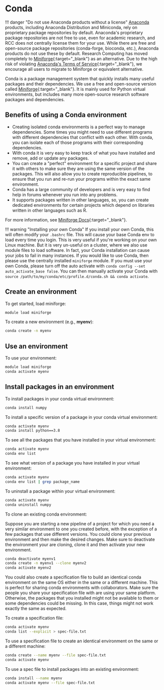 # Conda

!!! danger "Do not use Anaconda products without a license"
    [Anaconda](https://www.anaconda.com/) products, including Anaconda Distribution and Miniconda, rely on proprietary package repositories by default. Anaconda's proprietary package repositories are not free to use, even for academic research, and RCC does not centrally license them for your use. While there are free and open-source package repositories (conda-forge, bioconda, etc.), Anaconda products do not use these by default. Research Computing has moved completely to [Miniforge](https://github.com/conda-forge/miniforge){:target="_blank"} as an alternative. Due to the high risk of violating [Anaconda's Terms of Service](https://legal.anaconda.com/policies/en/){:target="_blank"}, we encourage all users to migrate to Miniforge or equivalent alternative.

Conda is a package management system that quickly installs many useful packages and their dependencies. We use a free and open-source version called [Miniforge](https://github.com/conda-forge/miniforge){:target="_blank"}. It is mainly used for Python virtual environments, but includes many more open-source research software packages and dependencies.

## Benefits of using a Conda environment

- Creating isolated conda environments is a perfect way to manage dependencies. Some times you might need to use different programs with different dependencies that conflict with each other. With conda, you can isolate each of those programs with their corresponding dependencies.
- With conda it is very easy to keep track of what you have installed and remove, add or update any packages.
- You can create a "perfect" environment for a specific project and share it with others to make sure they are using the same version of the packages. This will also allow you to create reproducible pipelines, to ensure that you run and re-run your programs within the exact same environment.
- Conda has a large community of developers and is very easy to find help in forums whenever you run into any problems.
- It supports packages written in other languages, so, you can create dedicated environments for certain projects which depend on libraries written in other languages such as R.

For more information, see [Miniforge Docs](https://conda-forge.org/docs/user/){:target="_blank"}.

!!! warning "Installing your own Conda"
    If you install your own Conda, this will often modify your `.bashrc` file. This will cause your base Conda env to load every time you login. This is very useful if you're working on your own Linux machine. But it is very un-useful on a cluster, where we also use module files to load software. In fact, your Conda installation can cause your jobs to fail in many instances. If you would like to use Conda, then please use the centrally installed `miniforge` module. If you must use your own Conda, please turn off the auto activate with `conda config --set auto_activate_base false`. You can then manually activate your Conda with `source /path/to/my/conda/etc/profile.d/conda.sh && conda activate`.

## Create an environment

To get started, load miniforge:

```bash
module load miniforge
```

To create a new environment (e.g., **myenv**):

```bash
conda create -n myenv
```

## Use an environment

To use your environment:

```bash
module load miniforge
conda activate myenv
```

## Install packages in an environment

To install packages in your conda virtual environment:

```bash
conda install numpy
```

To install a specific version of a package in your conda virtual environment:

```bash
conda activate myenv
conda install python==3.8
```

To see all the packages that you have installed in your virtual environment:

```bash
conda activate myenv
conda env list
```

To see what version of a package you have installed in your virtual environment:

```bash
conda activate myenv
conda env list | grep package_name
```

To uninstall a package within your virtual environment:

```bash
conda activate myenv
conda uninstall numpy
```

To clone an existing conda environment:

Suppose you are starting a new pipeline of a project for which you need a very similar environment to one you created before, with the exception of a few packages that use different versions. You could clone your previous environment and then make the desired changes. Make sure to deactivate the environment your are cloning, clone it and then activate your new environment.

```bash
conda deactivate myenv1
conda create -n myenv1 --clone myenv2
conda activate myenv2
```

You could also create a specification file to build an identical conda environment on the same OS either in the same or a different machine. This is perfect for sharing conda environments with collaborators. Make sure the people you share your specification file with are using your same platform. Otherwise, the packages that you installed might not be available to them or some dependencies could be missing. In this case, things might not work exactly the same as expected.

To create a specification file:

```bash
conda activate myenv
conda list --explicit > spec-file.txt
```

To use a specification file to create an identical environment on the same or a different machine:

```bash
conda create --name myenv --file spec-file.txt
conda activate myenv
```

To use a spec file to install packages into an existing environment:

```bash
conda install --name myenv 
conda activate myenv --file spec-file.txt
```
